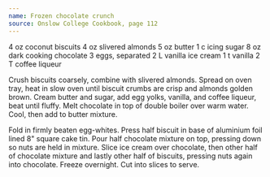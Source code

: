 ```yaml
---
name: Frozen chocolate crunch
source: Onslow College Cookbook, page 112
---
```


4 oz coconut biscuits
4 oz slivered almonds
5 oz butter
1 c icing sugar
8 oz dark cooking chocolate
3 eggs, separated
2 L vanilla ice cream
1 t vanilla
2 T coffee liqueur

Crush biscuits coarsely, combine with slivered almonds.  Spread on oven tray, heat in slow oven until biscuit crumbs are crisp and almonds golden brown.  Cream butter and sugar, add egg yolks, vanilla, and coffee liqueur, beat until fluffy.  Melt chocolate in top of double boiler over warm water.  Cool, then add to butter mixture.  

Fold in firmly beaten egg-whites.  Press half biscuit in base of aluminium foil lined 8" square cake tin.  Pour half chocolate mixture on top, pressing down so nuts are held in mixture.  Slice ice cream over chocolate, then other half of chocolate mixture and lastly other half of biscuits, pressing nuts again into chocolate.  Freeze overnight.  Cut into slices to serve.

